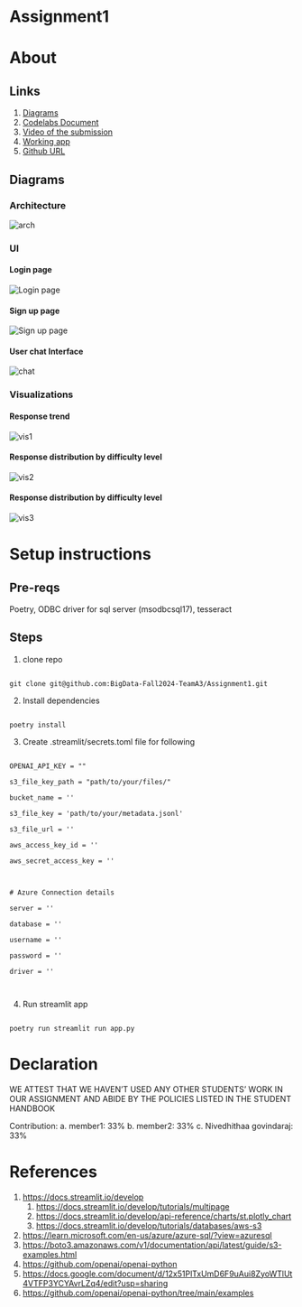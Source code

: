 
# Assignment1
# About
## Links
1. [Diagrams](#diagrams)
2. [Codelabs Document](https://codelabs-preview.appspot.com/?file_id=12x51PlTxUmD6F9uAui8ZyoWTlUt4VTFP3YCYAvrLZq4)
3. [Video of the submission](https://youtu.be/hQujEXRkhJw)
4. [Working app](https://stagyyy.streamlit.app/)
5. [Github URL](https://github.com/BigData-Fall2024-TeamA3/Assignment1/tree/main)

## Diagrams

### Architecture
![arch](images/architecture.jpeg)

### UI

#### Login page
![Login page](images/login.png)

#### Sign up page
![Sign up page](images/signup.png)

#### User chat Interface
![chat](images/chat.png)


### Visualizations

#### Response trend
![vis1](images/vis1.png)

#### Response distribution by difficulty level
![vis2](images/vis2.png)

#### Response distribution by difficulty level
![vis3](images/vis3.png)


# Setup instructions

## Pre-reqs

Poetry, ODBC driver for sql server (msodbcsql17), tesseract

## Steps

1. clone repo

```

git clone git@github.com:BigData-Fall2024-TeamA3/Assignment1.git

```

  

2. Install dependencies

```

poetry install

```

3. Create .streamlit/secrets.toml file for following

```

OPENAI_API_KEY = ""

s3_file_key_path = "path/to/your/files/"

bucket_name = ''

s3_file_key = 'path/to/your/metadata.jsonl'

s3_file_url = ''

aws_access_key_id = ''

aws_secret_access_key = ''

  

# Azure Connection details

server = ''

database = ''

username = ''

password = ''

driver = ''

  

```

  

4. Run streamlit app

```

poetry run streamlit run app.py

```

# Declaration

WE ATTEST THAT WE HAVEN’T USED ANY OTHER STUDENTS’ WORK IN OUR ASSIGNMENT AND ABIDE BY THE POLICIES LISTED IN THE STUDENT HANDBOOK

Contribution:
a. member1: 33%
b. member2: 33%
c. Nivedhithaa govindaraj: 33%


# References

1. https://docs.streamlit.io/develop
    1. https://docs.streamlit.io/develop/tutorials/multipage
    2. https://docs.streamlit.io/develop/api-reference/charts/st.plotly_chart
    3. https://docs.streamlit.io/develop/tutorials/databases/aws-s3 
2. https://learn.microsoft.com/en-us/azure/azure-sql/?view=azuresql
3. https://boto3.amazonaws.com/v1/documentation/api/latest/guide/s3-examples.html
4. https://github.com/openai/openai-python
5. https://docs.google.com/document/d/12x51PlTxUmD6F9uAui8ZyoWTlUt4VTFP3YCYAvrLZq4/edit?usp=sharing
6. https://github.com/openai/openai-python/tree/main/examples